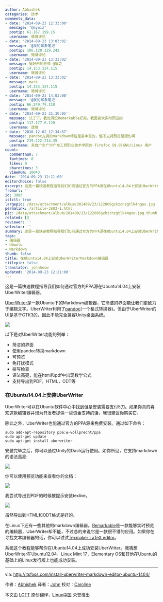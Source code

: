 ```yaml
---
author: Abhishek
categories: 技术
comments_data:
- date: '2014-09-23 12:33:00'
  message: '@mywiz'
  postip: 61.167.199.15
  username: 微博评论
- date: '2014-09-23 13:03:01'
  message: '@我的印象笔记'
  postip: 106.120.129.242
  username: 微博评论
- date: '2014-09-23 13:33:02'
  message: 挺好用的老师 @愼之
  postip: 14.153.124.115
  username: 微博评论
- date: '2014-09-23 13:33:02'
  message: mark
  postip: 14.153.124.115
  username: 微博评论
- date: '2014-09-23 14:03:00'
  message: '@我的印象笔记'
  postip: 66.249.79.118
  username: 微博评论
- date: '2014-09-23 21:30:05'
  message: 试了下，我觉得没Remarkable好用，我更喜欢实时预览的
  postip: 117.177.0.120
  username: 唐琅
- date: '2016-12-02 17:34:57'
  message: pandoc支持的markdown特性是最丰富的，但不支持预览是硬伤啊
  postip: 219.222.214.35
  username: 来自广东广州广东工贸职业技术学院的 Firefox 50.0|GNU/Linux 用户
count:
  commentnum: 7
  favtimes: 0
  likes: 0
  sharetimes: 3
  viewnum: 10043
date: '2014-09-23 12:21:00'
editorchoice: false
excerpt: 这是一篇快速教程指导我们如何通过官方的PPA源在Ubuntu14.04上安装UberWriter编辑器。UberWriter是一款Ubuntu下的Markdown编辑器，它简洁的界面能让我们更致力于编辑文字。UberWriter利用了pandoc(一个格式转换器)。但由于UberWriter的UI是基于GTK3的，因此不能完全兼容Unity桌面系统。以下是对UberWriter功能的列举：
fromurl: ''
id: 3883
islctt: true
largepic: /data/attachment/album/201409/23/122006gzkzcnzgtlk4nguo.jpg
permalink: /article-3883-1.html
pic: /data/attachment/album/201409/23/122006gzkzcnzgtlk4nguo.jpg.thumb.jpg
related: []
reviewer: ''
selector: ''
summary: 这是一篇快速教程指导我们如何通过官方的PPA源在Ubuntu14.04上安装UberWriter编辑器。UberWriter是一款Ubuntu下的Markdown编辑器，它简洁的界面能让我们更致力于编辑文字。UberWriter利用了pandoc(一个格式转换器)。但由于UberWriter的UI是基于GTK3的，因此不能完全兼容Unity桌面系统。以下是对UberWriter功能的列举：
tags:
- 编辑器
- Ubuntu
- Markdown
thumb: false
title: 在Ubuntu14.04上安装UberWriterMarkdown编辑器
titlepic: false
translator: johnhoow
updated: '2014-09-23 12:21:00'
---
```


这是一篇快速教程指导我们如何通过官方的PPA源在Ubuntu14.04上安装UberWriter编辑器。


[UberWriter](http://uberwriter.wolfvollprecht.de/)是一款Ubuntu下的Markdown编辑器，它简洁的界面能让我们更致力于编辑文字。UberWriter利用了[pandoc](http://johnmacfarlane.net/pandoc/)(一个格式转换器)。但由于UberWriter的UI是基于GTK3的，因此不能完全兼容Unity桌面系统。


![](/data/attachment/album/201409/23/122006gzkzcnzgtlk4nguo.jpg)


以下是对UberWriter功能的列举：


* 简洁的界面
* 使用pandoc转换markdown
* 可预览
* 免打扰模式
* 拼写检查
* 语法高亮，能在html和pdf中出现数学公式
* 支持导出到PDF，HTML，ODT等


### 在Ubuntu14.04上安装UberWriter


UberWriter可以在Ubuntu软件中心中找到但是安装需要支付5刀。如果你真的喜欢这款编辑器并想为开发者提供一些资金支持的话，我很建议你购买它。


除此之外，UberWriter也能通过官方的PPA源来免费安装。通过如下命令：



```
sudo add-apt-repository ppa:w-vollprecht/ppa
sudo apt-get update
sudo apt-get install uberwriter

```

安装完毕之后，你可以通过Unity的Dash运行使用。如你所见，它支持markdown的语法高亮:


[![](https://camo.githubusercontent.com/999a9e823a8d4223be23219970ba1fcdee3072a7/687474703a2f2f697473666f73732e697473666f73732e6e6574646e612d63646e2e636f6d2f77702d636f6e74656e742f75706c6f6164732f323031342f30392f556265725772697465725f5562756e74752e6a706567)](https://camo.githubusercontent.com/999a9e823a8d4223be23219970ba1fcdee3072a7/687474703a2f2f697473666f73732e697473666f73732e6e6574646e612d63646e2e636f6d2f77702d636f6e74656e742f75706c6f6164732f323031342f30392f556265725772697465725f5562756e74752e6a706567)


你可以使用预览功能来查看你的文档：


[![](https://camo.githubusercontent.com/039f7c86674e3425bd0db1672abeb5a9759a53dc/687474703a2f2f697473666f73732e697473666f73732e6e6574646e612d63646e2e636f6d2f77702d636f6e74656e742f75706c6f6164732f323031342f30392f556265725772697465725f5562756e74755f312e6a706567)](https://camo.githubusercontent.com/039f7c86674e3425bd0db1672abeb5a9759a53dc/687474703a2f2f697473666f73732e697473666f73732e6e6574646e612d63646e2e636f6d2f77702d636f6e74656e742f75706c6f6164732f323031342f30392f556265725772697465725f5562756e74755f312e6a706567)


我尝试导出到PDF的时候被提示安装texlive。


[![](https://camo.githubusercontent.com/7a2574370fb8e2e947812db4ecd94a3b6a2eb6ad/687474703a2f2f697473666f73732e697473666f73732e6e6574646e612d63646e2e636f6d2f77702d636f6e74656e742f75706c6f6164732f323031342f30392f556265725772697465725f5562756e74755f5044465f4578706f72742e706e67)](https://camo.githubusercontent.com/7a2574370fb8e2e947812db4ecd94a3b6a2eb6ad/687474703a2f2f697473666f73732e697473666f73732e6e6574646e612d63646e2e636f6d2f77702d636f6e74656e742f75706c6f6164732f323031342f30392f556265725772697465725f5562756e74755f5044465f4578706f72742e706e67)


虽然导出到HTML和ODT格式是好的。


在Linux下还有一些其他的markdown编辑器。[Remarkable](http://itsfoss.com/remarkable-markdown-editor-linux/)是一款能够实时预览的编辑器，UberWriter却不能，不过总的来说它是一款很不错的应用。如果你在寻找文本编辑器的话，你可以试试[Texmaker LaTeX editor](http://itsfoss.com/install-latex-ubuntu-1404/)。


系统这个教程能够帮你在Ubuntu14.04上成功安装UberWriter。我猜想UberWriter在Ubuntu12.04，Linux Mint 17，Elementary OS和其他在Ubuntu的基础上的Linux发行版上也能成功安装。




---


via: <http://itsfoss.com/install-uberwriter-markdown-editor-ubuntu-1404/>


作者：[Abhishek](http://itsfoss.com/author/Abhishek/) 译者：[John](https://github.com/johnhoow) 校对：[Caroline](https://github.com/carolinewuyan)


本文由 [LCTT](https://github.com/LCTT/TranslateProject) 原创翻译，[Linux中国](http://linux.cn/) 荣誉推出